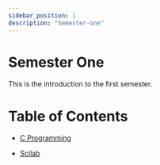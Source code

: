 ```yaml
---
sidebar_position: 1
description: "Semester-one"
---
```


# Semester One

This is the introduction to the first semester.

# Table of Contents

- [C Programming](/docs/one/c)

- [Scilab](https://gist.github.com/TejasBhovad/60bb1e8029f056383de3ac615e235c54)
